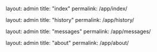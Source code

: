 layout: admin
title: "index"
permalink: /app/index/

layout: admin
title: "history"
permalink: /app/history/

layout: admin
title: "messages"
permalink: /app/messages/

layout: admin
title: "about"
permalink: /app/about/